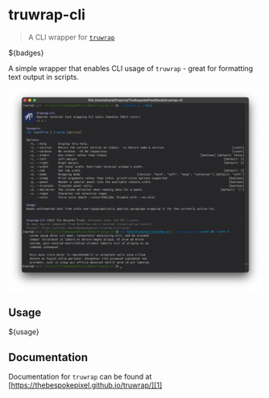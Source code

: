 # truwrap-cli
> A CLI wrapper for [`truwrap`][1]

${badges}

A simple wrapper that enables CLI usage of `truwrap` - great for formatting text output in scripts.

![Screengrab][grab]

## Usage

${usage}

## Documentation
Documentation for `truwrap` can be found at [https://thebespokepixel.github.io/truwrap/][1]

[1]: https://thebespokepixel.github.io/truwrap/
[grab]: https://raw.githubusercontent.com/thebespokepixel/truwrap-cli/develop/media/truwrap.png
